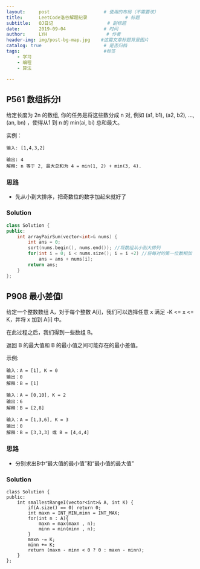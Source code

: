 ```yaml
---
layout:     post                    # 使用的布局（不需要改）
title:      LeetCode洛谷解题纪录	           	# 标题 
subtitle:   OJ日记					# 副标题
date:       2019-09-04              # 时间
author:     LYH                      # 作者
header-img: img/post-bg-map.jpg    #这篇文章标题背景图片
catalog: true                       # 是否归档
tags:                               #标签
    - 学习
    - 编程
    - 算法

---
```


## P561 数组拆分I

给定长度为 2n 的数组, 你的任务是将这些数分成 n 对, 例如 (a1, b1), (a2, b2), ..., (an, bn) ，使得从1 到 n 的 min(ai, bi) 总和最大。


实例：

```
输入: [1,4,3,2]

输出: 4
解释: n 等于 2, 最大总和为 4 = min(1, 2) + min(3, 4).
```

### 思路

* 先从小到大排序，把奇数位的数字加起来就好了

### Solution

```c++
class Solution {
public:
    int arrayPairSum(vector<int>& nums) {
        int ans = 0;
        sort(nums.begin(), nums.end()); //将数组从小到大排列
        for(int i = 0; i < nums.size(); i = i +2) //将每对的第一位数相加
            ans = ans + nums[i];
        return ans;
    }
};
```

## P908 最小差值I

给定一个整数数组 A，对于每个整数 A[i]，我们可以选择任意 x 满足 -K <= x <= K，并将 x 加到 A[i] 中。

在此过程之后，我们得到一些数组 B。

返回 B 的最大值和 B 的最小值之间可能存在的最小差值。

示例:

```
输入：A = [1], K = 0
输出：0
解释：B = [1]

输入：A = [0,10], K = 2
输出：6
解释：B = [2,8]

输入：A = [1,3,6], K = 3
输出：0
解释：B = [3,3,3] 或 B = [4,4,4]
```

### 思路

* 分别求出B中“最大值的最小值”和“最小值的最大值”

### Solution

```
class Solution {
public:
    int smallestRangeI(vector<int>& A, int K) {
        if(A.size() == 0) return 0;
        int maxn = INT_MIN,minn = INT_MAX;
        for(int n : A){
            maxn = max(maxn , n);
            minn = min(minn , n);
        }
        maxn -= K;
        minn += K;
        return (maxn - minn < 0 ? 0 : maxn - minn); 
    }
};
```

